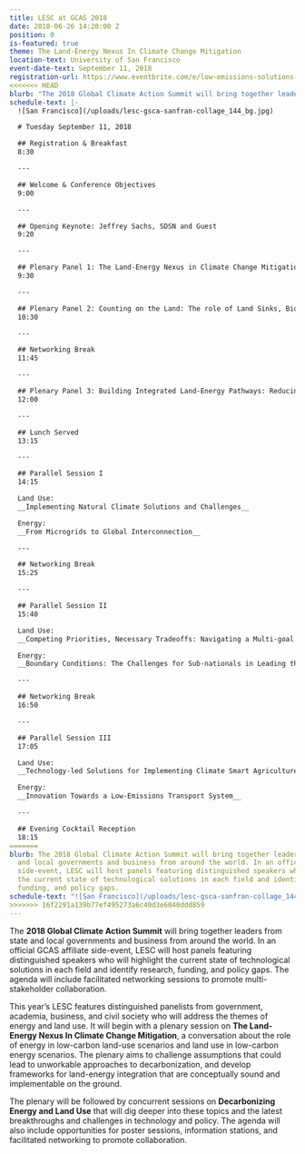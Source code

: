 ```yaml
---
title: LESC at GCAS 2018
date: 2018-06-26 14:20:00 Z
position: 0
is-featured: true
theme: The Land-Energy Nexus In Climate Change Mitigation
location-text: University of San Francisco
event-date-text: September 11, 2018
registration-url: https://www.eventbrite.com/e/low-emissions-solutions-conference-lesc-at-the-global-climate-action-summit-registration-45493626662
<<<<<<< HEAD
blurb: "The 2018 Global Climate Action Summit will bring together leaders from state and local governments and business from around the world. In an official GCAS affiliate side-event, LESC will host panels featuring distinguished speakers who will highlight the current state of technological solutions in each field and identify research, funding, and policy gaps."
schedule-text: |-
  ![San Francisco](/uploads/lesc-gsca-sanfran-collage_144_bg.jpg)

  # Tuesday September 11, 2018

  ## Registration & Breakfast  
  8:30

  ---

  ## Welcome & Conference Objectives
  9:00

  ---

  ## Opening Keynote: Jeffrey Sachs, SDSN and Guest
  9:20

  ---

  ## Plenary Panel 1: The Land-Energy Nexus in Climate Change Mitigation
  9:30

  ---

  ## Plenary Panel 2: Counting on the Land: The role of Land Sinks, Biomass, and BECCS
  10:30

  ---

  ## Networking Break
  11:45

  ---

  ## Plenary Panel 3: Building Integrated Land-Energy Pathways: Reducing Uncertainty and Enhancing Benefits
  12:00

  ---

  ## Lunch Served
  13:15

  ---

  ## Parallel Session I
  14:15

  Land Use:  
  __Implementing Natural Climate Solutions and Challenges__

  Energy:  
  __From Microgrids to Global Interconnection__  

  ---

  ## Networking Break
  15:25

  ---

  ## Parallel Session II
  15:40

  Land Use:  
  __Competing Priorities, Necessary Tradeoffs: Navigating a Multi-goal Agenda__

  Energy:  
  __Boundary Conditions: The Challenges for Sub-nationals in Leading the Low Carbon Transition__

  ---

  ## Networking Break
  16:50

  ---

  ## Parallel Session III
  17:05

  Land Use:  
  __Technology-led Solutions for Implementing Climate Smart Agriculture__

  Energy:  
  __Innovation Towards a Low-Emissions Transport System__

  ---

  ## Evening Cocktail Reception
  18:15
=======
blurb: The 2018 Global Climate Action Summit will bring together leaders from state
  and local governments and business from around the world. In an official GCAS affiliate
  side-event, LESC will host panels featuring distinguished speakers who will highlight
  the current state of technological solutions in each field and identify research,
  funding, and policy gaps.
schedule-text: "![San Francisco](/uploads/lesc-gsca-sanfran-collage_144_bg.jpg)  "
>>>>>>> 16f2291a139b77ef495273a6c40d3e6040ddd859
---
```


The **2018 Global Climate Action Summit** will bring together leaders from state and local governments and business from around the world. In an official GCAS affiliate side-event, LESC will host panels featuring distinguished speakers who will highlight the current state of technological solutions in each field and identify research, funding, and policy gaps. The agenda will include facilitated networking sessions to promote multi-stakeholder collaboration.

This year’s LESC features distinguished panelists from government, academia, business, and civil society who will address the themes of energy and land use. It will begin with a plenary session on **The Land-Energy Nexus In Climate Change Mitigation**, a conversation about the role of energy in low-carbon land-use scenarios and land use in low-carbon energy scenarios. The plenary aims to challenge assumptions that could lead to unworkable approaches to decarbonization, and develop frameworks for land-energy integration that are conceptually sound and implementable on the ground.

The plenary will be followed by concurrent sessions on **Decarbonizing Energy and Land Use** that will dig deeper into these topics and the latest breakthroughs and challenges in technology and policy. The agenda will also include opportunities for poster sessions, information stations, and facilitated networking to promote collaboration.
